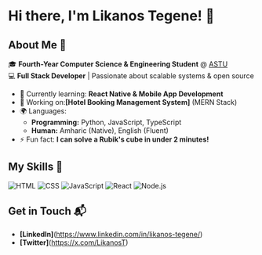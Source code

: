 # Hi there, I'm Likanos Tegene! 👋


## About Me 🚀
🎓 **Fourth-Year Computer Science & Engineering Student** @ [ASTU](https://www.astu.edu.et/)  
💻 **Full Stack Developer** | Passionate about scalable systems & open source  
- 🌱 Currently learning: **React Native & Mobile App Development**
- 🔭 Working on:**[Hotel Booking Management System]** (MERN Stack)
- 🌍 Languages: 
  - **Programming:** Python, JavaScript, TypeScript
  - **Human:** Amharic (Native), English (Fluent)
- ⚡ Fun fact: **I can solve a Rubik's cube in under 2 minutes!**

## My Skills 🧠

![HTML](https://img.shields.io/badge/-HTML-E34F26?style=flat-square&logo=html5&logoColor=white)
![CSS](https://img.shields.io/badge/-CSS-1572B6?style=flat-square&logo=css3&logoColor=white)
![JavaScript](https://img.shields.io/badge/-JavaScript-F7DF1E?style=flat-square&logo=javascript&logoColor=black)
![React](https://img.shields.io/badge/-React-61DAFB?style=flat-square&logo=react&logoColor=black)
![Node.js](https://img.shields.io/badge/-Node.js-339933?style=flat-square&logo=node.js&logoColor=white)

## Get in Touch 📬

- **[LinkedIn]**(https://www.linkedin.com/in/likanos-tegene/)
- **[Twitter]**(https://x.com/LikanosT)
